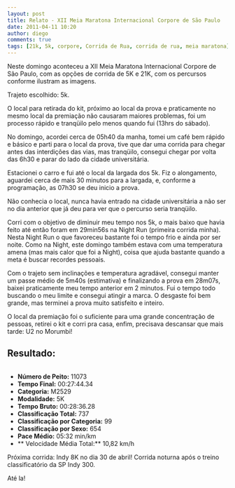```yaml
---
layout: post
title: Relato - XII Meia Maratona Internacional Corpore de São Paulo
date: 2011-04-11 10:20
author: diego
comments: true
tags: [21k, 5k, corpore, Corrida de Rua, corrida de rua, meia maratona]
---
```

Neste domingo aconteceu a XII Meia Maratona Internacional Corpore de São Paulo, com as opções de corrida de 5K e 21K, com os percursos conforme ilustram as imagens.


<div class="moldura"><a  class="lightbox cboxElement" href="http://www.diegoronan.com.br/diegoronan/wp-content/uploads/2011/04/Corpore_MeiaMaratona_21K_web.jpg"><img src="http://www.diegoronan.com.br/diegoronan/wp-content/uploads/2011/04/Corpore_MeiaMaratona_21K_web.jpg" alt="" class="imgTitulo" /></a></div>
<div style="text-align: center; width: 100%; display: block;">


<div class="moldura"><a class="lightbox cboxElement" href="http://www.diegoronan.com.br/diegoronan/wp-content/uploads/2011/04/Corpore_MeiaMaratona_5K_web.jpg"><img src="http://www.diegoronan.com.br/diegoronan/wp-content/uploads/2011/04/Corpore_MeiaMaratona_5K_web.jpg" alt=""  class="imgTitulo" /></a></div>
</div>
Trajeto escolhido: 5k.

O local para retirada do kit, próximo ao local da prova e praticamente no mesmo local da premiação não causaram maiores problemas, foi um processo rápido e tranqüilo pelo menos quando fui (13hrs do sábado).

No domingo, acordei cerca de 05h40 da manha, tomei um café bem rápido e básico e parti para o local da prova, tive que dar uma corrida para chegar antes das interdições das vias, mas tranqüilo, consegui chegar por volta das 6h30 e parar do lado da cidade universitária.

Estacionei o carro e fui até o local da largada dos 5k. Fiz o alongamento, aguardei cerca de mais 30 minutos para a largada, e, conforme a programação, as 07h30 se deu inicio a prova.

Não conhecia o local, nunca havia entrado na cidade universitária a não ser no dia anterior que já deu para ver que o percurso seria tranqüilo.

Corri com o objetivo de diminuir meu tempo nos 5k, o mais baixo que havia feito até então foram em 29min56s na Night Run (primeira corrida minha). Nesta Night Run o que favoreceu bastante foi o tempo frio e ainda por ser noite. Como na Night, este domingo também estava com uma temperatura amena (mas mais calor que foi a Night), coisa que ajuda bastante quando a meta é buscar recordes pessoais.

Com o trajeto sem inclinações e temperatura agradável, consegui manter um passe médio de 5m40s (estimativa) e finalizando a prova em 28m07s, baixei praticamente meu tempo anterior em 2 minutos. Fui o tempo todo buscando o meu limite e consegui atingir a marca. O desgaste foi bem grande, mas terminei a prova muito satisfeito e inteiro.

O local da premiação foi o suficiente para uma grande  concentração de pessoas, retirei o kit e corri pra casa, enfim, precisava descansar que mais tarde: U2 no Morumbi!

## Resultado:


<div class="moldura"><a class="lightbox cboxElement" href="http://www.diegoronan.com.br/diegoronan/wp-content/uploads/2011/04/DSC_0126_big.JPG"><img src="http://www.diegoronan.com.br/diegoronan/wp-content/uploads/2011/04/DSC_0126.JPG" alt="" /></a></div>

* **Número de Peito:** 11073
* **Tempo Final:** 00:27:44.34
* **Categoria:** M2529
* **Modalidade:** 5K
* **Tempo Bruto:** 00:28:36.28
* **Classificação Total:** 737
* **Classificação por Categoria:** 99
* **Classificação por Sexo:** 654
* **Pace Médio:** 05:32 min/km
* ** Velocidade Média Total:** 10,82 km/h

Próxima corrida: Indy 8K no dia 30 de abril! Corrida noturna após o treino classificatório da SP Indy 300.

Até la!

